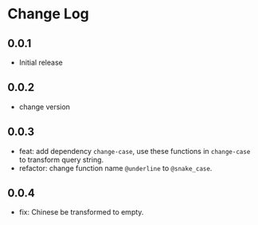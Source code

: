 # Change Log

## 0.0.1

- Initial release

## 0.0.2

- change version

## 0.0.3

- feat: add dependency `change-case`, use these functions in `change-case` to transform query string.
- refactor: change function name `@underline` to `@snake_case`.

## 0.0.4

- fix: Chinese be transformed to empty.
